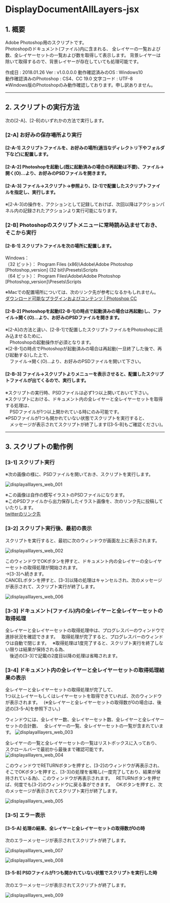 # DisplayDocumentAllLayers-jsx  

## 1. 概要  
Adobe Photoshop用のスクリプトです。  
Photoshopのドキュメント(ファイル)内に含まれる、
全レイヤーの一覧および数、全レイヤーセットの一覧および数を取得して表示します。
背景レイヤーは除いて取得するので、背景レイヤーが存在していても処理可能です。

作成日 : 2018.01.26
Ver : v1.0.0.0.0 
動作確認済みのOS : Windows10  
動作確認済みのPhotoshop : CS4、CC 19.0
文字コード : UTF-8  
※Windows版のPhotoshopのみ動作確認しております。申し訳ありません。

- - -

## 2. スクリプトの実行方法  
次の[2-A]、[2-B]のいずれかの方法で実行します。

### [2-A] お好みの保存場所より実行

#### [2-A-1] スクリプトファイルを、お好みの場所(適当なディレクトリ下やフォルダ下など)に配置します。  

#### [2-A-2] Photoshopを起動し(既に起動済みの場合の再起動は不要)、ファイル→開く(O)...より、お好みのPSDファイルを開きます。  

#### [2-A-3] ファイル→スクリプト→参照より、[2-1]で配置したスクリプトファイルを指定し、実行します。  
※[2-A-3]の操作を、アクションとして記録しておけば、次回以降はアクションパネル内の記録されたアクションより実行可能になります。

### [2-B] Photoshopのスクリプトメニューに常時読み込ませておき、そこから実行

#### [2-B-1] スクリプトファイルを次の場所に配置します。  
Windows：  
（32 ビット）： Program Files (x86)\Adobe\Adobe Photoshop [Photoshop_version] (32 bit)\Presets\Scripts  
（64 ビット）： Program Files\Adobe\Adobe Photoshop [Photoshop_version]\Presets\Scripts  

※Macでの配置場所については、次のリンク先が参考になるかもしれません。  
[ダウンロード可能なプラグインおよびコンテンツ | Photoshop CC](https://helpx.adobe.com/jp/photoshop/kb/downloadable-plugins-and-content.html# "Adobe")  

#### [2-B-2] Photoshopを起動([2-B-1]の時点で起動済みの場合は再起動)し、ファイル→開く(O)...より、お好みのPSDファイルを開きます。  
※[2-A]の方法と違い、[2-B-1]で配置したスクリプトファイルをPhotoshopに読み込ませるために、  
　Photoshopの起動操作が必須となります。  
※[2-B-1]の時点でPhotoshopが起動済みの場合は再起動(一旦終了した後で、再び起動する)した上で、  
　ファイル→開く(O)...より、お好みのPSDファイルを開いて下さい。

#### [2-B-3] ファイル→スクリプトよりメニューを表示させると、配置したスクリプトファイルが出てくるので、実行します。  

※スクリプトの実行時、PSDファイルは必ず1つ以上開いておいて下さい。  
※スクリプトにおける、ドキュメント内の全レイヤーと全レイヤーセットを取得する処理は、  
　PSDファイルが1つ以上開かれている時にのみ可能です。  
※PSDファイルが1つも開かれていない状態でスクリプトを実行すると、  
　メッセージが表示されてスクリプトが終了します([3-5-B]もご確認ください)。　

- - -  

## 3. スクリプトの動作例  
### [3-1] スクリプト実行  
※次の画像の様に、PSDファイルを開いておき、スクリプトを実行します。  

![displayalllayers_web_001](https://user-images.githubusercontent.com/2978899/35427998-01df12f2-02b0-11e8-8c1b-7d7de5f9fce8.png)  

※この画像は自作の模写イラストのPSDファイルになります。  
※このPSDファイルから出力保存したイラスト画像を、次のリンク先に投稿していたりします。  
[twitterのリンク先](https://twitter.com/KohFlag/status/928910956926615552 "Twitter")  

### [3-2] スクリプト実行後、最初の表示  
スクリプトを実行すると、最初に次のウィンドウが画面左上に表示されます。  

![displayalllayers_web_002](https://user-images.githubusercontent.com/2978899/35428023-229b2378-02b0-11e8-83b4-2996b4fc90a8.png)  

このウィンドウでOKボタンを押すと、ドキュメント内の全レイヤーの全レイヤーセットの取得処理が開始されます。  
→[3-3]へ続きます。  
CANCELボタンを押すと、[3-3]以降の処理はキャンセルされ、次のメッセージが表示されて、スクリプト実行が終了します。  

![displayalllayers_web_006](https://user-images.githubusercontent.com/2978899/35428487-ab6c13ea-02b2-11e8-96f6-2c5fb3f70988.png)  

### [3-3] ドキュメント(ファイル)内の全レイヤーと全レイヤーセットの取得処理  
全レイヤーと全レイヤーセットの取得処理中は、プログレスバーのウィンドウで進捗状況を確認できます。　
取得処理が完了すると、プログレスバーのウィンドウは自動で閉じます。　
※取得処理は1度完了すると、スクリプト実行を終了しない限りは結果が保持される為、  
　後述の[3-3]で記載の2度目以降の処理は省略されます。　

### [3-4] ドキュメント内の全レイヤーと全レイヤーセットの取得処理結果の表示   
全レイヤーと全レイヤーセットの取得処理が完了して、  
1つ以上レイヤーもしくはレイヤーセットを取得できていれば、次のウィンドウが表示されます。　
(※全レイヤーと全レイヤーセットの取得数が0の場合は、後述の[3-5-A]を参照下さい。)  

ウィンドウには、全レイヤー数、全レイヤーセット数、全レイヤーと全レイヤーセットの合計数、　
全レイヤーの一覧、全レイヤーセットの一覧が含まれています。
![displayalllayers_web_003](https://user-images.githubusercontent.com/2978899/35428463-8cddaef2-02b2-11e8-9ce5-bba16e39b987.png)  

全レイヤーの一覧と全レイヤーセットの一覧はリストボックスに入っており、　
スクロールバーで最初から最後まで確認可能です。  
![displayalllayers_web_004](https://user-images.githubusercontent.com/2978899/35428473-97b8df0e-02b2-11e8-92cd-b9cbe49ef7a8.png)  

このウィンドウでRETURNボタンを押すと、[3-2]のウィンドウが再表示され、　
そこでOKボタンを押すと、[3-3]の処理を省略し(一度完了しており、結果が保持されている為)、このウィンドウが再表示されます。　
RETURNボタンを押せば、何度でも[3-2]のウィンドウに戻る事ができます。　
OKボタンを押すと、次のメッセージが表示されてスクリプト実行が終了します。　

![displayalllayers_web_005](https://user-images.githubusercontent.com/2978899/35428479-9e838820-02b2-11e8-9929-57e7e194aba2.png)  

### [3-5] エラー表示  
#### [3-5-A] 処理の結果、全レイヤーと全レイヤーセットの取得数が0の時  
次のエラーメッセージが表示されてスクリプトが終了します。  

![displayalllayers_web_007](https://user-images.githubusercontent.com/2978899/35428493-b0d4145e-02b2-11e8-87e0-874d0e84073d.png)  

![displayalllayers_web_008](https://user-images.githubusercontent.com/2978899/35428496-b5bb37f4-02b2-11e8-9c12-f6827db5ef5b.png)  


#### [3-5-B] PSDファイルが1つも開かれていない状態でスクリプトを実行した時  
次のエラーメッセージが表示されてスクリプトが終了します。  

![displayalllayers_web_009](https://user-images.githubusercontent.com/2978899/35428504-c550d93a-02b2-11e8-969d-7145f62f11e2.png)  
